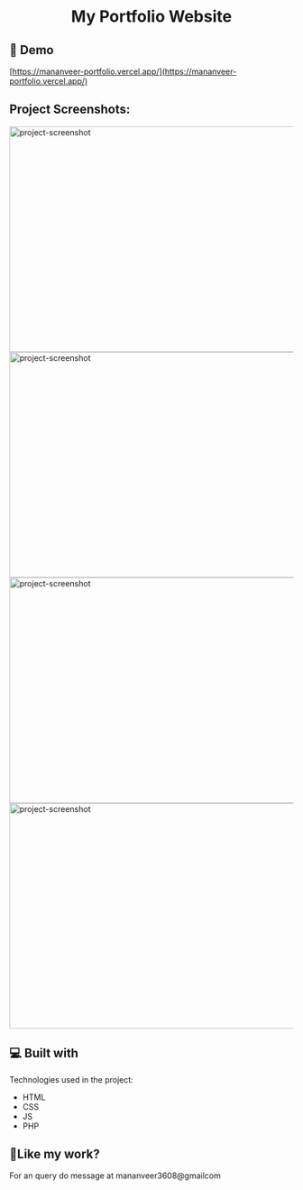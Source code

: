 <h1 align="center" id="title">My Portfolio Website</h1>

<h2>🚀 Demo</h2>

[https://mananveer-portfolio.vercel.app/](https://mananveer-portfolio.vercel.app/)

<h2>Project Screenshots:</h2>

<img src="https://res.cloudinary.com/duocjacd4/image/upload/v1754072424/Home_Page_sztopk.png" alt="project-screenshot" width="1920" height="400/">

<img src="https://res.cloudinary.com/duocjacd4/image/upload/v1754072503/Resume_ew0zmd.png" alt="project-screenshot" width="1920" height="400/">

<img src="https://res.cloudinary.com/duocjacd4/image/upload/v1754072503/Portfolio_tmyohy.png" alt="project-screenshot" width="1920" height="400/">

<img src="https://res.cloudinary.com/duocjacd4/image/upload/v1754072502/Contact_eqdhbu.png" alt="project-screenshot" width="1920" height="400/">

  
  
<h2>💻 Built with</h2>

Technologies used in the project:

*   HTML
*   CSS
*   JS
*   PHP

<h2>💖Like my work?</h2>

For an query do message at mananveer3608@gmailcom
